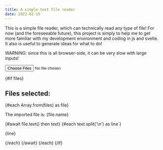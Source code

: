 ```yaml
---
title: A simple text file reader
date: 2022-02-15
---
```


<script>
    let files;
</script>

This is a simple file reader, which can technically read any type of file!
For now (and the foreseeable future), this project is simply to help me to get more familiar with my development environment and coding in js and svelte.
It also is useful to generate ideas for what to do!

WARNING: since this is all browser-side, it can be very slow with large inputs!

<input type='file' multiple bind:files />

{#if files}

<h2>Files selected: </h2>
{#each Array.from(files) as file}

<p> The imported file is: {file.name}</p>
{#await file.text() then text}
{#each text.split('\n') as line }
<p>{line}</p>
{/each}
{/await}
{/each}
{/if}

